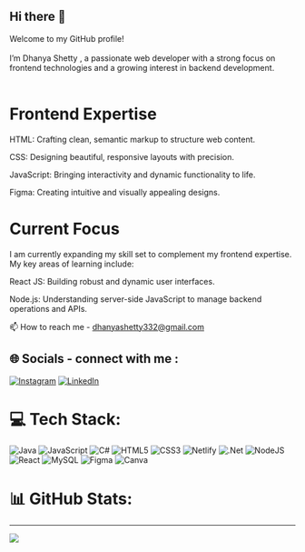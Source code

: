## Hi there 👋

Welcome to my GitHub profile!<br><br>I’m Dhanya Shetty , a passionate web developer with a strong focus on frontend technologies and a growing interest in backend development. <br><br>
# Frontend Expertise
HTML: Crafting clean, semantic markup to structure web content.

CSS: Designing beautiful, responsive layouts with precision.

JavaScript: Bringing interactivity and dynamic functionality to life.

Figma: Creating intuitive and visually appealing designs.

# Current Focus
I am currently expanding my skill set to complement my frontend expertise. My key areas of learning include:

React JS: Building robust and dynamic user interfaces.

Node.js: Understanding server-side JavaScript to manage backend operations and APIs.

📫 How to reach me - dhanyashetty332@gmail.com

## 🌐 Socials - connect with me :
[![Instagram](https://img.shields.io/badge/Instagram-%23E4405F.svg?logo=Instagram&logoColor=white)](https://instagram.com/https://www.linkedin.com/in/dhanya-shetty-270589230/) [![LinkedIn](https://img.shields.io/badge/LinkedIn-%230077B5.svg?logo=linkedin&logoColor=white)](https://linkedin.com/in/https://www.linkedin.com/in/dhanya-shetty-270589230/) 

# 💻 Tech Stack:
![Java](https://img.shields.io/badge/java-%23ED8B00.svg?style=for-the-badge&logo=openjdk&logoColor=white) ![JavaScript](https://img.shields.io/badge/javascript-%23323330.svg?style=for-the-badge&logo=javascript&logoColor=%23F7DF1E) ![C#](https://img.shields.io/badge/c%23-%23239120.svg?style=for-the-badge&logo=csharp&logoColor=white) ![HTML5](https://img.shields.io/badge/html5-%23E34F26.svg?style=for-the-badge&logo=html5&logoColor=white) ![CSS3](https://img.shields.io/badge/css3-%231572B6.svg?style=for-the-badge&logo=css3&logoColor=white) ![Netlify](https://img.shields.io/badge/netlify-%23000000.svg?style=for-the-badge&logo=netlify&logoColor=#00C7B7) ![.Net](https://img.shields.io/badge/.NET-5C2D91?style=for-the-badge&logo=.net&logoColor=white) ![NodeJS](https://img.shields.io/badge/node.js-6DA55F?style=for-the-badge&logo=node.js&logoColor=white) ![React](https://img.shields.io/badge/react-%2320232a.svg?style=for-the-badge&logo=react&logoColor=%2361DAFB) ![MySQL](https://img.shields.io/badge/mysql-4479A1.svg?style=for-the-badge&logo=mysql&logoColor=white) ![Figma](https://img.shields.io/badge/figma-%23F24E1E.svg?style=for-the-badge&logo=figma&logoColor=white) ![Canva](https://img.shields.io/badge/Canva-%2300C4CC.svg?style=for-the-badge&logo=Canva&logoColor=white)
# 📊 GitHub Stats:


---
[![](https://visitcount.itsvg.in/api?id=d-shetty33&icon=0&color=0)](https://visitcount.itsvg.in)

<!-- Proudly created with GPRM ( https://gprm.itsvg.in ) -->
